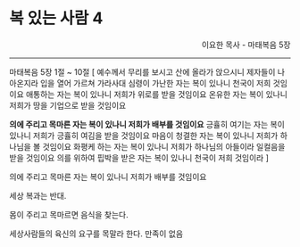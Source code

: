 # 복 있는 사람 4
<p align="right">이요한 목사 - 마태복음 5장</p>

----

마태복음 5장 1절 ~ 10절 [
예수께서 무리를 보시고 산에 올라가 앉으시니 제자들이 나아온지라
입을 열어 가르쳐 가라사대
심령이 가난한 자는 복이 있나니 천국이 저희 것임이요
애통하는 자는 복이 있나니 저희가 위로를 받을 것임이요
온유한 자는 복이 있나니 저희가 땅을 기업으로 받을 것임이요

**의에 주리고 목마른 자는 복이 있나니 저희가 배부를 것임이요**
긍휼히 여기는 자는 복이 있나니 저희가 긍휼히 여김을 받을 것임이요
마음이 청결한 자는 복이 있나니 저희가 하나님을 볼 것임이요
화평케 하는 자는 복이 있나니 저희가 하나님의 아들이라 일컬음을 받을 것임이요
의를 위하여 핍박을 받은 자는 복이 있나니 천국이 저희 것임이라
]

의에 주리고 목마른 자는 복이 있나니 저희가 배부를 것임이요

세상 복과는 반대.

몸이 주리고 목마르면 음식을 찾는다.

세상사람들의 육신의 요구를 목말라 한다.
만족이 없음

